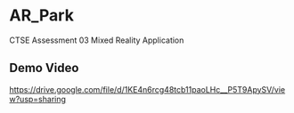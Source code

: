 # AR_Park
CTSE Assessment 03 Mixed Reality Application

## Demo Video

https://drive.google.com/file/d/1KE4n6rcg48tcb11paoLHc__P5T9ApySV/view?usp=sharing
